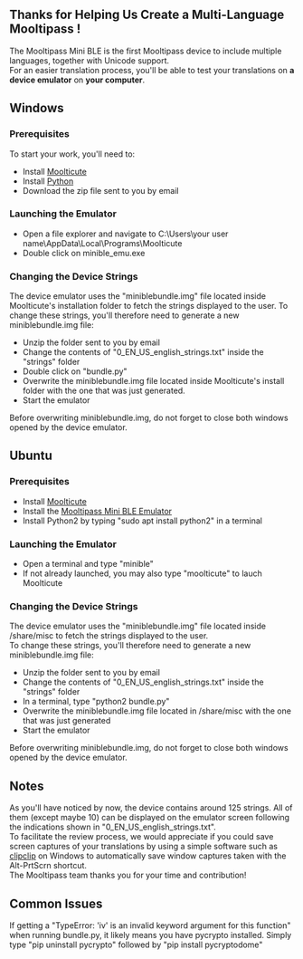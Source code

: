 ## [](#header-2)Thanks for Helping Us Create a Multi-Language Mooltipass !  
The Mooltipass Mini BLE is the first Mooltipass device to include multiple languages, together with Unicode support.  
For an easier translation process, you'll be able to test your translations on **a device emulator** on **your computer**.  

## [](#header-2)Windows
  
### [](#header-3)Prerequisites
To start your work, you'll need to:  
- Install <a href="https://www.themooltipass.com/setup/">Moolticute</a>    
- Install <a href="https://www.python.org">Python</a>  
- Download the zip file sent to you by email  

### [](#header-3)Launching the Emulator
- Open a file explorer and navigate to C:\Users\your user name\AppData\Local\Programs\Moolticute  
- Double click on minible_emu.exe  

### [](#header-3)Changing the Device Strings
The device emulator uses the "miniblebundle.img" file located inside Moolticute's installation folder to fetch the strings displayed to the user. To change these strings, you'll therefore need to generate a new miniblebundle.img file:  
- Unzip the folder sent to you by email  
- Change the contents of "0_EN_US_english_strings.txt" inside the "strings" folder
- Double click on "bundle.py"  
- Overwrite the miniblebundle.img file located inside Moolticute's install folder with the one that was just generated.  
- Start the emulator  

Before overwriting miniblebundle.img, do not forget to close both windows opened by the device emulator.  


## [](#header-2)Ubuntu
  
### [](#header-3)Prerequisites
- Install <a href="https://launchpad.net/~mooltipass/+archive/ubuntu/moolticute">Moolticute</a>  
- Install the <a href="https://launchpad.net/~mooltipass/+archive/ubuntu/minible-beta">Mooltipass Mini BLE Emulator</a>  
- Install Python2 by typing "sudo apt install python2" in a terminal  

### [](#header-3)Launching the Emulator
- Open a terminal and type "minible"  
- If not already launched, you may also type "moolticute" to lauch Moolticute  

### [](#header-3)Changing the Device Strings
The device emulator uses the "miniblebundle.img" file located inside /share/misc to fetch the strings displayed to the user.   
To change these strings, you'll therefore need to generate a new miniblebundle.img file:  
- Unzip the folder sent to you by email  
- Change the contents of "0_EN_US_english_strings.txt" inside the "strings" folder  
- In a terminal, type "python2 bundle.py"  
- Overwrite the miniblebundle.img file located in /share/misc with the one that was just generated  
- Start the emulator  

Before overwriting miniblebundle.img, do not forget to close both windows opened by the device emulator.  

## [](#header-2)Notes
As you'll have noticed by now, the device contains around 125 strings. All of them (except maybe 10) can be displayed on the emulator screen following the indications shown in "0_EN_US_english_strings.txt".  
To facilitate the review process, we would appreciate if you could save screen captures of your translations by using a simple software such as <a href="https://clipclip.com/">clipclip</a> on Windows to automatically save window captures taken with the Alt-PrtScrn shortcut.  
The Mooltipass team thanks you for your time and contribution!
  
## [](#header-2)Common Issues
If getting a "TypeError: 'iv' is an invalid keyword argument for this function" when running bundle.py, it likely means you have pycrypto installed. Simply type "pip uninstall pycrypto" followed by "pip install pycryptodome" 
